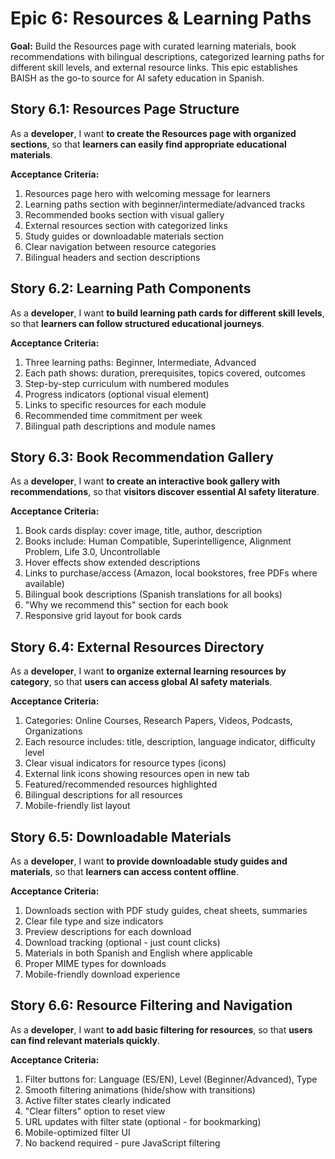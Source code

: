 # Epic 6: Resources & Learning Paths

**Goal:** Build the Resources page with curated learning materials, book recommendations with bilingual descriptions, categorized learning paths for different skill levels, and external resource links. This epic establishes BAISH as the go-to source for AI safety education in Spanish.

## Story 6.1: Resources Page Structure

As a **developer**,
I want **to create the Resources page with organized sections**,
so that **learners can easily find appropriate educational materials**.

**Acceptance Criteria:**
1. Resources page hero with welcoming message for learners
2. Learning paths section with beginner/intermediate/advanced tracks
3. Recommended books section with visual gallery
4. External resources section with categorized links
5. Study guides or downloadable materials section
6. Clear navigation between resource categories
7. Bilingual headers and section descriptions

## Story 6.2: Learning Path Components

As a **developer**,
I want **to build learning path cards for different skill levels**,
so that **learners can follow structured educational journeys**.

**Acceptance Criteria:**
1. Three learning paths: Beginner, Intermediate, Advanced
2. Each path shows: duration, prerequisites, topics covered, outcomes
3. Step-by-step curriculum with numbered modules
4. Progress indicators (optional visual element)
5. Links to specific resources for each module
6. Recommended time commitment per week
7. Bilingual path descriptions and module names

## Story 6.3: Book Recommendation Gallery

As a **developer**,
I want **to create an interactive book gallery with recommendations**,
so that **visitors discover essential AI safety literature**.

**Acceptance Criteria:**
1. Book cards display: cover image, title, author, description
2. Books include: Human Compatible, Superintelligence, Alignment Problem, Life 3.0, Uncontrollable
3. Hover effects show extended descriptions
4. Links to purchase/access (Amazon, local bookstores, free PDFs where available)
5. Bilingual book descriptions (Spanish translations for all books)
6. "Why we recommend this" section for each book
7. Responsive grid layout for book cards

## Story 6.4: External Resources Directory

As a **developer**,
I want **to organize external learning resources by category**,
so that **users can access global AI safety materials**.

**Acceptance Criteria:**
1. Categories: Online Courses, Research Papers, Videos, Podcasts, Organizations
2. Each resource includes: title, description, language indicator, difficulty level
3. Clear visual indicators for resource types (icons)
4. External link icons showing resources open in new tab
5. Featured/recommended resources highlighted
6. Bilingual descriptions for all resources
7. Mobile-friendly list layout

## Story 6.5: Downloadable Materials

As a **developer**,
I want **to provide downloadable study guides and materials**,
so that **learners can access content offline**.

**Acceptance Criteria:**
1. Downloads section with PDF study guides, cheat sheets, summaries
2. Clear file type and size indicators
3. Preview descriptions for each download
4. Download tracking (optional - just count clicks)
5. Materials in both Spanish and English where applicable
6. Proper MIME types for downloads
7. Mobile-friendly download experience

## Story 6.6: Resource Filtering and Navigation

As a **developer**,
I want **to add basic filtering for resources**,
so that **users can find relevant materials quickly**.

**Acceptance Criteria:**
1. Filter buttons for: Language (ES/EN), Level (Beginner/Advanced), Type
2. Smooth filtering animations (hide/show with transitions)
3. Active filter states clearly indicated
4. "Clear filters" option to reset view
5. URL updates with filter state (optional - for bookmarking)
6. Mobile-optimized filter UI
7. No backend required - pure JavaScript filtering
